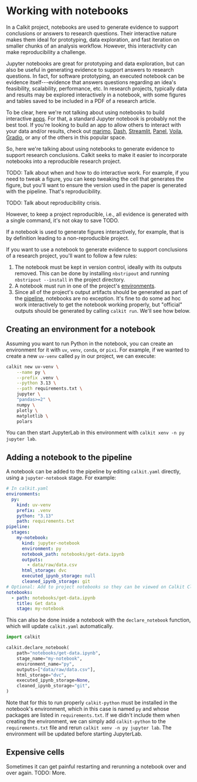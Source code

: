 # Working with notebooks

In a Calkit project, notebooks are used to generate evidence
to support conclusions or answers to research questions.
Their interactive nature makes them ideal for prototyping,
data exploration, and fast iteration on smaller chunks of an analysis
workflow.
However, this interactivity can make reproducibility a challenge.

Jupyter notebooks are great for prototyping and data exploration,
but can also be useful in generating evidence to support answers to
research questions.
In fact, for software prototyping, an executed notebook can be evidence
itself---evidence that answers questions regarding an idea's feasibility,
scalability, performance, etc.
In research projects, typically data and results may be explored interactively
in a notebook, with some figures and tables saved to be included in
a PDF of a research article.

To be clear, here we're not talking about using notebooks to build interactive
[apps](apps.md).
For that, a standard Jupyter notebook is probably not the best tool.
If you're looking to build an app to allow others to interact
with your data and/or results, check out
[marimo](https://marimo.io/),
[Dash](https://dash.plotly.com/),
[Streamlit](https://streamlit.io/),
[Panel](https://panel.holoviz.org/),
[Voila](https://voila.readthedocs.io/en/stable/),
[Gradio](https://www.gradio.app/),
or any of the others in this popular space.

So, here we're talking about using notebooks to generate
evidence to support research conclusions.
Calkit seeks to make it easier to incorporate notebooks into a
reproducible research project.

TODO: Talk about when and how to do interactive work.
For example, if you need to tweak a figure,
you can keep tweaking the cell that generates the figure,
but you'll want to ensure the version used in the paper is generated
with the pipeline.
That's reproducibility.

TODO: Talk about reproducibility crisis.

However, to keep a project reproducible, i.e., all evidence is generated
with a single command,
it's not okay to save TODO.

If a notebook is used to generate figures interactively, for example,
that is by definition leading to a non-reproducible project.

If you want to use a notebook to generate evidence to support conclusions
of a research project,
you'll want to follow a few rules:

1. The notebook must be kept in version control, ideally with its outputs
   removed. This can be done by installing `nbstripout` and running
   `nbstripout --install` in the project directory.
1. A notebook must run in one of the project's [environments](environments.md).
1. Since all of the project's output artifacts should be generated as part
   of the [pipeline](pipeline/index.md), notebooks are no exception.
   It's fine to do some ad hoc work interactively to get the notebook
   working properly, but
   "official" outputs should be generated by calling `calkit run`.
   We'll see how below.

## Creating an environment for a notebook

Assuming you want to run Python in the notebook, you can create an environment
for it with `uv`, `venv`, `conda`, or `pixi`.
For example, if we wanted to create a new `uv-venv` called `py` in our project,
we can execute:

```sh
calkit new uv-venv \
    --name py \
    --prefix .venv \
    --python 3.13 \
    --path requirements.txt \
    jupyter \
    "pandas>=2" \
    numpy \
    plotly \
    matplotlib \
    polars
```

You can then start JupyterLab in this environment with
`calkit xenv -n py jupyter lab`.

## Adding a notebook to the pipeline

A notebook can be added to the pipeline by editing `calkit.yaml` directly,
using a `jupyter-notebook` stage.
For example:

```yaml
# In calkit.yaml
environments:
  py:
    kind: uv-venv
    prefix: .venv
    python: "3.13"
    path: requirements.txt
pipeline:
  stages:
    my-notebook:
      kind: jupyter-notebook
      environment: py
      notebook_path: notebooks/get-data.ipynb
      outputs:
        - data/raw/data.csv
      html_storage: dvc
      executed_ipynb_storage: null
      cleaned_ipynb_storage: git
# Optional: Add to project notebooks so they can be viewed on Calkit Cloud
notebooks:
  - path: notebooks/get-data.ipynb
    title: Get data
    stage: my-notebook
```

This can also be done inside a notebook with the `declare_notebook` function,
which will update `calkit.yaml` automatically.

```python
import calkit

calkit.declare_notebook(
    path="notebooks/get-data.ipynb",
    stage_name="my-notebook",
    environment_name="py",
    outputs=["data/raw/data.csv"],
    html_storage="dvc",
    executed_ipynb_storage=None,
    cleaned_ipynb_storage="git",
)
```

Note that for this to run properly `calkit-python` must be installed in
the notebook's environment, which in this case is named `py` and whose
packages are listed in `requirements.txt`.
If we didn't include them when creating the environment,
we can simply add `calkit-python` to the `requirements.txt` file and rerun
`calkit xenv -n py jupyter lab`.
The environment will be updated before starting JupyterLab.

## Expensive cells

Sometimes it can get painful restarting and rerunning a notebook over and over
again.
TODO: More.
